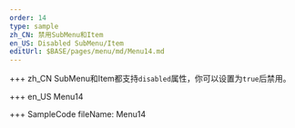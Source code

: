 ```yaml
--- 
order: 14
type: sample
zh_CN: 禁用SubMenu和Item
en_US: Disabled SubMenu/Item
editUrl: $BASE/pages/menu/md/Menu14.md
---
```


+++ zh_CN
SubMenu和Item都支持<Code>disabled</Code>属性，你可以设置为<Code>true</Code>后禁用。

+++ en_US
Menu14

+++ SampleCode
fileName: Menu14
